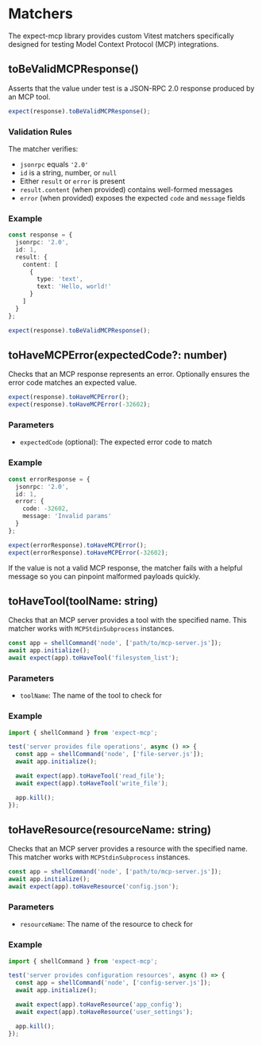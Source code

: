 # Matchers

The expect-mcp library provides custom Vitest matchers specifically designed for testing Model Context Protocol (MCP) integrations.

## toBeValidMCPResponse()

Asserts that the value under test is a JSON-RPC 2.0 response produced by an MCP tool.

```ts
expect(response).toBeValidMCPResponse();
```

### Validation Rules

The matcher verifies:
- `jsonrpc` equals `'2.0'`
- `id` is a string, number, or `null`
- Either `result` or `error` is present
- `result.content` (when provided) contains well-formed messages
- `error` (when provided) exposes the expected `code` and `message` fields

### Example

```ts
const response = {
  jsonrpc: '2.0',
  id: 1,
  result: {
    content: [
      {
        type: 'text',
        text: 'Hello, world!'
      }
    ]
  }
};

expect(response).toBeValidMCPResponse();
```

## toHaveMCPError(expectedCode?: number)

Checks that an MCP response represents an error. Optionally ensures the error code matches an expected value.

```ts
expect(response).toHaveMCPError();
expect(response).toHaveMCPError(-32602);
```

### Parameters

- `expectedCode` (optional): The expected error code to match

### Example

```ts
const errorResponse = {
  jsonrpc: '2.0',
  id: 1,
  error: {
    code: -32602,
    message: 'Invalid params'
  }
};

expect(errorResponse).toHaveMCPError();
expect(errorResponse).toHaveMCPError(-32602);
```

If the value is not a valid MCP response, the matcher fails with a helpful message so you can pinpoint malformed payloads quickly.

## toHaveTool(toolName: string)

Checks that an MCP server provides a tool with the specified name. This matcher works with `MCPStdinSubprocess` instances.

```ts
const app = shellCommand('node', ['path/to/mcp-server.js']);
await app.initialize();
await expect(app).toHaveTool('filesystem_list');
```

### Parameters

- `toolName`: The name of the tool to check for

### Example

```ts
import { shellCommand } from 'expect-mcp';

test('server provides file operations', async () => {
  const app = shellCommand('node', ['file-server.js']);
  await app.initialize();

  await expect(app).toHaveTool('read_file');
  await expect(app).toHaveTool('write_file');

  app.kill();
});
```

## toHaveResource(resourceName: string)

Checks that an MCP server provides a resource with the specified name. This matcher works with `MCPStdinSubprocess` instances.

```ts
const app = shellCommand('node', ['path/to/mcp-server.js']);
await app.initialize();
await expect(app).toHaveResource('config.json');
```

### Parameters

- `resourceName`: The name of the resource to check for

### Example

```ts
import { shellCommand } from 'expect-mcp';

test('server provides configuration resources', async () => {
  const app = shellCommand('node', ['config-server.js']);
  await app.initialize();

  await expect(app).toHaveResource('app_config');
  await expect(app).toHaveResource('user_settings');

  app.kill();
});
```